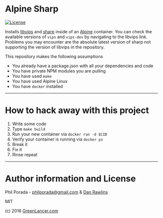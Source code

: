 # Alpine Sharp
[![License](https://img.shields.io/badge/license-MIT-brightgreen.svg)](LICENSE)

Installs [libvips](https://pkgs.alpinelinux.org/packages?name=vips*&branch=&repo=&arch=&maintainer=) and [sharp](https://github.com/lovell/sharp) inside of an [Alpine](https://alpinelinux.org/) container. You can check the available versions of `vips` and `vips-dev` by navigating to the libvips link. Problems you may encounter are the absolute latest version of sharp not supporting the version of libvips in the repository.

This repository makes the following assumptions

* You already have a package.json with all your dependencies and code
* You have private NPM modules you are pulling
* You have used `make`
* You have used Alpine Linux
* You have `docker` installed

- - - -
# How to hack away with this project

1. Write some code
1. Type `make build`
1. Run your new container via `docker run -d $CID`
1. Verify your container is running via `docker ps`
1. Break it
1. Fix it
1. Rinse repeat

- - - -
# Author information and License

Phil Porada - philporada@gmail.com & [Dan Rawlins](https://github.com/drrawlins)

MIT

(c) 2016 [GreenLancer.com](www.greenlancer.com)
